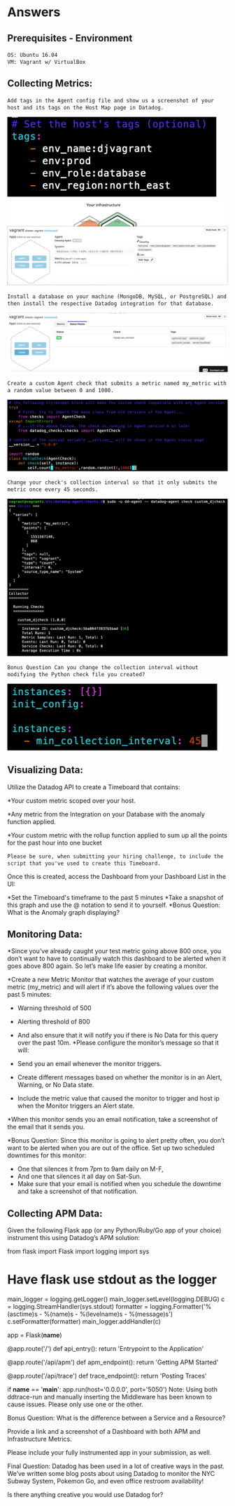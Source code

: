 # Answers

## Prerequisites - Environment
	OS: Ubuntu 16.04
	VM: Vagrant w/ VirtualBox

## Collecting Metrics:
	Add tags in the Agent config file and show us a screenshot of your host and its tags on the Host Map page in Datadog.
![alt text](https://raw.githubusercontent.com/DJ92/hiring-engineers/DheerajJoshi_SolutionsEngineer/screenshots/agent-tags-file.png)	
![alt text](https://raw.githubusercontent.com/DJ92/hiring-engineers/DheerajJoshi_SolutionsEngineer/screenshots/agent-tags-hostmap.png)

	Install a database on your machine (MongoDB, MySQL, or PostgreSQL) and then install the respective Datadog integration for that database.
![alt text](https://raw.githubusercontent.com/DJ92/hiring-engineers/DheerajJoshi_SolutionsEngineer/screenshots/integration-mysql.png)

	Create a custom Agent check that submits a metric named my_metric with a random value between 0 and 1000.
![alt text](https://raw.githubusercontent.com/DJ92/hiring-engineers/DheerajJoshi_SolutionsEngineer/screenshots/agent_check-custom_djcheck.png)	

	Change your check's collection interval so that it only submits the metric once every 45 seconds.
![alt text](https://raw.githubusercontent.com/DJ92/hiring-engineers/DheerajJoshi_SolutionsEngineer/screenshots/agent_check-my_metric_status.png)

	Bonus Question Can you change the collection interval without modifying the Python check file you created?
![alt text](https://raw.githubusercontent.com/DJ92/hiring-engineers/DheerajJoshi_SolutionsEngineer/screenshots/agent_check-bonus.png)

## Visualizing Data:
Utilize the Datadog API to create a Timeboard that contains:

*Your custom metric scoped over your host.

*Any metric from the Integration on your Database with the anomaly function applied.

*Your custom metric with the rollup function applied to sum up all the points for the past hour into one bucket
	
	Please be sure, when submitting your hiring challenge, to include the script that you've used to create this Timeboard.
Once this is created, access the Dashboard from your Dashboard List in the UI:

*Set the Timeboard's timeframe to the past 5 minutes
*Take a snapshot of this graph and use the @ notation to send it to yourself.
*Bonus Question: What is the Anomaly graph displaying?

## Monitoring Data:

*Since you’ve already caught your test metric going above 800 once, you don’t want to have to continually watch this dashboard to be alerted when it goes above 800 again. So let’s make life easier by creating a monitor.

*Create a new Metric Monitor that watches the average of your custom metric (my_metric) and will alert if it’s above the following values over the past 5 minutes:

- Warning threshold of 500
- Alerting threshold of 800
- And also ensure that it will notify you if there is No Data for this query over the past 10m.
*Please configure the monitor’s message so that it will:

- Send you an email whenever the monitor triggers.
- Create different messages based on whether the monitor is in an Alert, Warning, or No Data state.
- Include the metric value that caused the monitor to trigger and host ip when the Monitor triggers an Alert state.

*When this monitor sends you an email notification, take a screenshot of the email that it sends you.

*Bonus Question: Since this monitor is going to alert pretty often, you don’t want to be alerted when you are out of the office. Set up two scheduled downtimes for this monitor:

- One that silences it from 7pm to 9am daily on M-F,
- And one that silences it all day on Sat-Sun.
- Make sure that your email is notified when you schedule the downtime and take a screenshot of that notification.

## Collecting APM Data:
Given the following Flask app (or any Python/Ruby/Go app of your choice) instrument this using Datadog’s APM solution:

from flask import Flask
import logging
import sys

# Have flask use stdout as the logger
main_logger = logging.getLogger()
main_logger.setLevel(logging.DEBUG)
c = logging.StreamHandler(sys.stdout)
formatter = logging.Formatter('%(asctime)s - %(name)s - %(levelname)s - %(message)s')
c.setFormatter(formatter)
main_logger.addHandler(c)

app = Flask(__name__)

@app.route('/')
def api_entry():
    return 'Entrypoint to the Application'

@app.route('/api/apm')
def apm_endpoint():
    return 'Getting APM Started'

@app.route('/api/trace')
def trace_endpoint():
    return 'Posting Traces'

if __name__ == '__main__':
    app.run(host='0.0.0.0', port='5050')
Note: Using both ddtrace-run and manually inserting the Middleware has been known to cause issues. Please only use one or the other.

Bonus Question: What is the difference between a Service and a Resource?

Provide a link and a screenshot of a Dashboard with both APM and Infrastructure Metrics.

Please include your fully instrumented app in your submission, as well.

Final Question:
Datadog has been used in a lot of creative ways in the past. We’ve written some blog posts about using Datadog to monitor the NYC Subway System, Pokemon Go, and even office restroom availability!

Is there anything creative you would use Datadog for?

